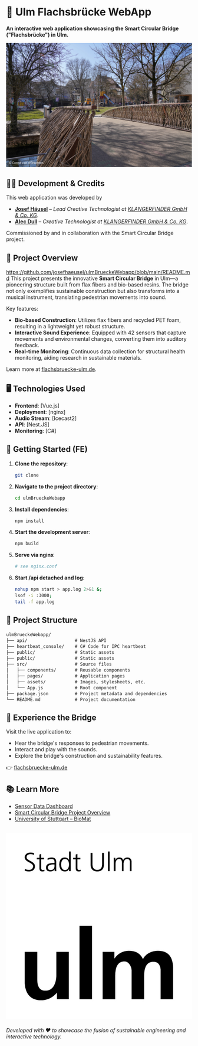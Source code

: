 # 🌉 Ulm Flachsbrücke WebApp

**An interactive web application showcasing the Smart Circular Bridge ("Flachsbrücke") in Ulm.**

![Banner](/src/assets/alltag/3_SCB%20in%20Ulm.png)

## 👨‍💻 Development & Credits

This web application was developed by

- **[Josef Häusel](https://github.com/josefhaeusel)** – *Lead Creative Technologist at [KLANGERFINDER GmbH & Co. KG](https://klangerfinder.de)*.
- **[Alec Dull](https://github.com/AlecDull)** – *Creative Technologist at [KLANGERFINDER GmbH & Co. KG](https://klangerfinder.de)*.

Commissioned by and in collaboration with the Smart Circular Bridge project.

## 🎯 Project Overview
https://github.com/josefhaeusel/ulmBrueckeWebapp/blob/main/README.md
This project presents the innovative **Smart Circular Bridge** in Ulm—a pioneering structure built from flax fibers and bio-based resins. The bridge not only exemplifies sustainable construction but also transforms into a musical instrument, translating pedestrian movements into sound.

Key features:

- **Bio-based Construction**: Utilizes flax fibers and recycled PET foam, resulting in a lightweight yet robust structure.
- **Interactive Sound Experience**: Equipped with 42 sensors that capture movements and environmental changes, converting them into auditory feedback.
- **Real-time Monitoring**: Continuous data collection for structural health monitoring, aiding research in sustainable materials.

Learn more at [flachsbruecke-ulm.de](https://flachsbruecke-ulm.de).

## 🖥️ Technologies Used

- **Frontend**: [Vue.js]
- **Deployment**: [nginx]
- **Audio Stream**: [Icecast2]
- **API**: [Nest.JS]
- **Monitoring**: [C#]


## 🚀 Getting Started (FE)

1. **Clone the repository**:
   ```bash
   git clone
   ```
2. **Navigate to the project directory**:
   ```bash
   cd ulmBrueckeWebapp
   ```
3. **Install dependencies**:
   ```bash
   npm install
   ```
4. **Start the development server**:
   ```bash
   npm build
   ```
5. **Serve via nginx**
   ```bash
   # see nginx.conf
   ```
7. **Start /api detached and log**:
   ```bash
   nohup npm start > app.log 2>&1 &;
   lsof -i :3000;
   tail -f app.log
   ```

## 📁 Project Structure

```plaintext
ulmBrueckeWebapp/
├── api/                  # NestJS API
├── heartbeat_console/    # C# Code for IPC heartbeat
├── public/               # Static assets
├── public/               # Static assets
├── src/                  # Source files
│   ├── components/       # Reusable components
│   ├── pages/            # Application pages
│   ├── assets/           # Images, stylesheets, etc.
│   └── App.js            # Root component
├── package.json          # Project metadata and dependencies
└── README.md             # Project documentation
```

## 🎵 Experience the Bridge

Visit the live application to:

- Hear the bridge's responses to pedestrian movements.
- Interact and play with the sounds.
- Explore the bridge's construction and sustainability features.

👉 [flachsbruecke-ulm.de](https://flachsbruecke-ulm.de)

## 📚 Learn More

- [Sensor Data Dashboard](https://dashboard.smartcircularbridge.eu/d/ulm/ulm?orgId=1&refresh=5s)
- [Smart Circular Bridge Project Overview](https://vb.nweurope.eu/projects/project-search/smart-circular-bridge-scb-for-pedestrians-and-cyclists-in-a-circular-built-environment/)
- [University of Stuttgart – BioMat](https://www.uni-stuttgart.de/en/research/profile/biomat/)
  

![Flachsbrücke Ulm](/public/favicon.jpg)
---

*Developed with ❤️ to showcase the fusion of sustainable engineering and interactive technology.*
